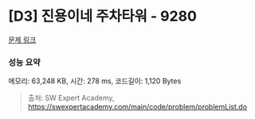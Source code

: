 # [D3] 진용이네 주차타워 - 9280 

[문제 링크](https://swexpertacademy.com/main/code/problem/problemDetail.do?contestProbId=AW9j74FacD0DFAUY) 

### 성능 요약

메모리: 63,248 KB, 시간: 278 ms, 코드길이: 1,120 Bytes



> 출처: SW Expert Academy, https://swexpertacademy.com/main/code/problem/problemList.do